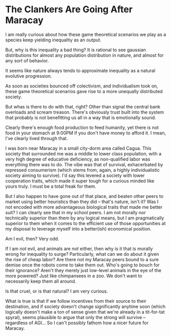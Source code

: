 # The Clankers Are Going After Maracay

I am really curious about how these game theoretical scenarios we play as a species keep yielding inequaltiy as an output.

But, why is this inequality a bad thing? It is rational to see gaussian distributions for almost any population distribution in nature, and almost for any sort of behavior.

It seems like nature always tends to approximate inequality as a natural evolutive progression.

As soon as societies bounced off colectivism, and individualism took on, these game theoretical scenarios gave rise to a more unequally distributed society.

But whas is there to do with that, right? Other than signal the central bank overloads and scream treason. There's obviously trust built into the system that probably is not benefitting us all in a way that is emotionally sound.

Clearly there's enough food production to feed humanity, yet there is not food in your stomach at 9:00PM if you don't have money to afford it. I mean, I've clearly lived through that.

I was born near Maracay in a small city-dorm area called Cagua. This society that surrounded me was a middle to lower class population, with a very high degree of educative deficiency, as non-qualified labor was everything there was to do. The vibe was that of survival, exhacerbated by repressed consumerism (which stems from, again, a highly individualistic society aiming to survive). I'd say this levered a society with lower cooperation traits, which made it super tough for a curious minded like yours truly. I must be a total freak for them.

But I also happen to have gone out of that place, and beaten other peers to market using better heuristics than they did – that's nature, isn't it? Was I not encoded with more advantageous biological traits that made me better suit? I can clearly see that in my school peers. I am not morally nor technically superior than them by any logical means, but I am pragmatically superior to them when it comes to the efficient use of those opportunities at my disposal to leverage myself into a better(ish) economical position.

Am I evil, then? Very odd.

If I am _not_ evil, and animals are _not_ either, then why is it that is morally wrong for inequality to surge? Particularly, what can we do about it given the rise of cheap labor? Are there not my Maracay peers bound to a sure demise once the robots come to take them out. Who's going to bouch for their ignorance? Aren't they merely just low-level animals in the eye of the more powered? Just like chimpansees in a zoo. We don't want to necessarily keep them all around.

Is that cruel, or is that natural? I am very curious.

What is true is that if we follow incentives from their source to their destination, and if society doesn't change significantly anytime soon (which logically doesn't make a ton of sense given that we're already in a tit-for-tat spyral), seems plausible to argue that only the strong will survive – regardless of AGI... So I can't possibly fathom how a nicer future for Maracay.
